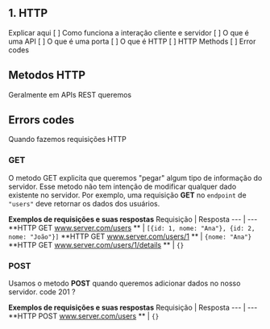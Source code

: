 
## 1. HTTP

Explicar aqui
[ ] Como funciona a interação cliente e servidor
[ ] O que é uma API
[ ] O que é uma porta
[ ] O que é HTTP
[ ] HTTP Methods
[ ] Error codes


## Metodos HTTP
Geralmente em APIs REST queremos 

## Errors codes
Quando fazemos requisições HTTP 

### GET
O metodo GET explicita que queremos "pegar" algum tipo de informação do servidor. Esse metodo não tem intenção de modificar qualquer dado existente no servidor.
Por exemplo, uma requisição **GET** no `endpoint` de `"users"` deve retornar os dados dos usuários.

**Exemplos de requisições e suas respostas**
Requisição | Resposta
--- | ---
**HTTP GET www.server.com/users ** | `[{id: 1, nome: "Ana"}, {id: 2, nome: "João"}]`
**HTTP GET www.server.com/users/1 ** | `{nome: "Ana"}`
**HTTP GET www.server.com/users/1/details ** | `{}`

### POST
Usamos o metodo **POST** quando queremos adicionar dados no nosso servidor.
code 201 ? 

**Exemplos de requisições e suas respostas**
Requisição | Resposta
--- | ---
**HTTP POST www.server.com/users ** | `{}`


